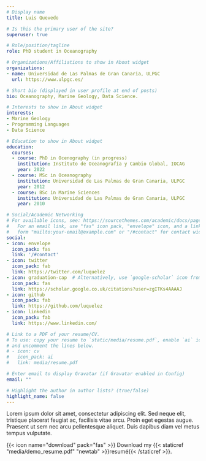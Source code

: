 ```yaml
---
# Display name
title: Luis Quevedo

# Is this the primary user of the site?
superuser: true

# Role/position/tagline
role: PhD student in Oceanography

# Organizations/Affiliations to show in About widget
organizations:
- name: Universidad de Las Palmas de Gran Canaria, ULPGC
  url: https://www.ulpgc.es/

# Short bio (displayed in user profile at end of posts)
bio: Oceanography, Marine Geology, Data Science.

# Interests to show in About widget
interests:
- Marine Geology
- Programming Languages
- Data Science

# Education to show in About widget
education:
  courses:
  - course: PhD in Ocenography (in progress)
    institution: Instituto de Oceanografía y Cambio Global, IOCAG
    year: 2022
  - course: MSc in Oceanography
    institution: Universidad de Las Palmas de Gran Canaria, ULPGC
    year: 2012
  - course: BSc in Marine Sciences
    institution: Universidad de Las Palmas de Gran Canaria, ULPGC
    year: 2010

# Social/Academic Networking
# For available icons, see: https://sourcethemes.com/academic/docs/page-builder/#icons
#   For an email link, use "fas" icon pack, "envelope" icon, and a link in the
#   form "mailto:your-email@example.com" or "/#contact" for contact widget.
social:
- icon: envelope
  icon_pack: fas
  link: '/#contact'
- icon: twitter
  icon_pack: fab
  link: https://twitter.com/luquelez
- icon: graduation-cap  # Alternatively, use `google-scholar` icon from `ai` icon pack
  icon_pack: fas
  link: https://scholar.google.co.uk/citations?user=zgITKs4AAAAJ
- icon: github
  icon_pack: fab
  link: https://github.com/luquelez
- icon: linkedin
  icon_pack: fab
  link: https://www.linkedin.com/

# Link to a PDF of your resume/CV.
# To use: copy your resume to `static/media/resume.pdf`, enable `ai` icons in `params.toml`, 
# and uncomment the lines below.
# - icon: cv
#   icon_pack: ai
#   link: media/resume.pdf

# Enter email to display Gravatar (if Gravatar enabled in Config)
email: ""

# Highlight the author in author lists? (true/false)
highlight_name: false
---
```


Lorem ipsum dolor sit amet, consectetur adipiscing elit. Sed neque elit, tristique placerat feugiat ac, facilisis vitae arcu. Proin eget egestas augue. Praesent ut sem nec arcu pellentesque aliquet. Duis dapibus diam vel metus tempus vulputate.

{{< icon name="download" pack="fas" >}} Download my {{< staticref "media/demo_resume.pdf" "newtab" >}}resumé{{< /staticref >}}.
